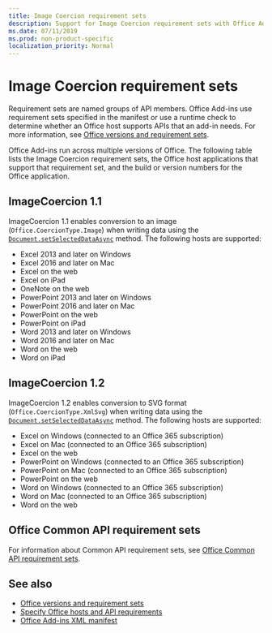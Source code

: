 ```yaml
---
title: Image Coercion requirement sets
description: Support for Image Coercion requirement sets with Office Add-ins across Excel, PowerPoint, and Word.
ms.date: 07/11/2019
ms.prod: non-product-specific
localization_priority: Normal
---
```


# Image Coercion requirement sets

Requirement sets are named groups of API members. Office Add-ins use requirement sets specified in the manifest or use a runtime check to determine whether an Office host supports APIs that an add-in needs. For more information, see [Office versions and requirement sets](/office/dev/add-ins/develop/office-versions-and-requirement-sets).

Office Add-ins run across multiple versions of Office. The following table lists the Image Coercion requirement sets, the Office host applications that support that requirement set, and the build or version numbers for the Office application.

## ImageCoercion 1.1

ImageCoercion 1.1 enables conversion to an image (`Office.CoercionType.Image`) when writing data using the [`Document.setSelectedDataAsync`](/javascript/api/office/document#setselecteddataasync-data--options--callback-) method. The following hosts are supported:

- Excel 2013 and later on Windows
- Excel 2016 and later on Mac
- Excel on the web
- Excel on iPad
- OneNote on the web
- PowerPoint 2013 and later on Windows
- PowerPoint 2016 and later on Mac
- PowerPoint on the web
- PowerPoint on iPad
- Word 2013 and later on Windows
- Word 2016 and later on Mac
- Word on the web
- Word on iPad

## ImageCoercion 1.2

ImageCoercion 1.2 enables conversion to SVG format (`Office.CoercionType.XmlSvg`) when writing data using the [`Document.setSelectedDataAsync`](/javascript/api/office/document#setselecteddataasync-data--options--callback-) method. The following hosts are supported:

- Excel on Windows (connected to an Office 365 subscription)
- Excel on Mac (connected to an Office 365 subscription)
- Excel on the web
- PowerPoint on Windows (connected to an Office 365 subscription)
- PowerPoint on Mac (connected to an Office 365 subscription)
- PowerPoint on the web
- Word on Windows (connected to an Office 365 subscription)
- Word on Mac (connected to an Office 365 subscription)
- Word on the web

## Office Common API requirement sets

For information about Common API requirement sets, see [Office Common API requirement sets](office-add-in-requirement-sets.md).

## See also

- [Office versions and requirement sets](/office/dev/add-ins/develop/office-versions-and-requirement-sets)
- [Specify Office hosts and API requirements](/office/dev/add-ins/develop/specify-office-hosts-and-api-requirements)
- [Office Add-ins XML manifest](/office/dev/add-ins/develop/add-in-manifests)
